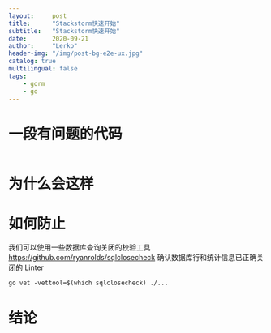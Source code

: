 ```yaml
---
layout:     post
title:      "Stackstorm快速开始"
subtitle:   "Stackstorm快速开始"
date:       2020-09-21
author:     "Lerko"
header-img: "/img/post-bg-e2e-ux.jpg"
catalog: true
multilingual: false
tags:
    - gorm
    - go
---
```


# 一段有问题的代码

``` golang

```

# 为什么会这样

# 如何防止

我们可以使用一些数据库查询关闭的校验工具
https://github.com/ryanrolds/sqlclosecheck
确认数据库行和统计信息已正确关闭的 Linter
```
go vet -vettool=$(which sqlclosecheck) ./...
```

# 结论
